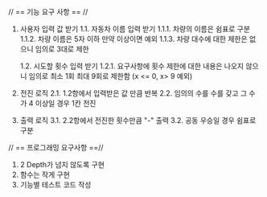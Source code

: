 // == 기능 요구 사항 == //
1. 사용자 입력 값 받기
   1.1. 자동차 이름 입력 받기
   1.1.1. 차량의 이름은 쉼표로 구분
   1.1.2. 차량 이름은 5자 이하 만약 이상이면 예외
   1.1.3. 차량 대수에 대한 제한은 없으니 임의로 3대로 제한

   1.2. 시도할 횟수 입력 받기
   1.2.1. 요구사항에 횟수 제한에 대한 내용은 나오지 않으니 임의로 최소 1회 최대 9회로 제한함 (x <= 0, x> 9 예외)

2. 전진 로직
   2.1. 1.2항에서 입력받은 값 만큼 반복
   2.2. 임의의 수를 수를 갖고 그 수가 4 이상일 경우 1칸 전진

3. 출력 로직
   3.1. 2.2항에서 전진한 횟수만큼 "-" 출력
   3.2. 공동 우승일 경우 쉼표로 구분

// == 프로그래밍 요구사항 ==//
1. 2 Depth가 넘지 않도록 구현
2. 함수는 작게 구현
3. 기능별 테스트 코드 작성